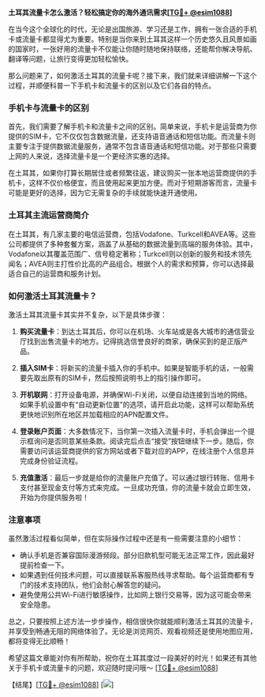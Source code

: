 **土耳其流量卡怎么激活？轻松搞定你的海外通讯需求[[TG💪+ @esim1088](https://t.me/s/esim1088)]**

在当今这个全球化的时代，无论是出国旅游、学习还是工作，拥有一张合适的手机卡或流量卡都显得尤为重要。特别是当你来到土耳其这样一个历史悠久且风景如画的国家时，一张好用的流量卡不仅能让你随时随地保持联络，还能帮你解决导航、翻译等问题，让旅行变得更加轻松愉快。

那么问题来了，如何激活土耳其的流量卡呢？接下来，我们就来详细讲解一下这个过程，并顺便科普一下手机卡和流量卡的区别以及它们各自的特点。

### 手机卡与流量卡的区别

首先，我们需要了解手机卡和流量卡之间的区别。简单来说，手机卡是运营商为你提供的SIM卡，它不仅仅包含数据流量，还支持语音通话和短信功能。而流量卡则主要专注于提供数据流量服务，通常不包含语音通话和短信功能。对于那些只需要上网的人来说，选择流量卡是一个更经济实惠的选择。

在土耳其，如果你打算长期居住或者频繁往返，建议购买一张本地运营商提供的手机卡，这样不仅价格便宜，而且使用起来更加方便。而对于短期游客而言，流量卡可能是更好的选择，因为它无需复杂的手续就能快速开通使用。

### 土耳其主流运营商简介

在土耳其，有几家主要的电信运营商，包括Vodafone、Turkcell和AVEA等。这些公司都提供了多种套餐方案，涵盖了从基础的数据流量到高端的服务体验。其中，Vodafone以其覆盖范围广、信号稳定著称；Turkcell则以创新的服务和技术领先闻名；AVEA则主打性价比高的产品组合。根据个人的需求和预算，你可以选择最适合自己的运营商和服务计划。

### 如何激活土耳其流量卡？

激活土耳其流量卡其实并不复杂，以下是具体步骤：

1. **购买流量卡**：到达土耳其后，你可以在机场、火车站或是各大城市的通信营业厅找到出售流量卡的地方。记得挑选信誉良好的商家，确保买到的是正版产品。
   
2. **插入SIM卡**：将新买的流量卡插入你的手机中。如果是智能手机的话，一般需要先取出原有的SIM卡，然后按照说明书上的指引操作即可。

3. **开机联网**：打开设备电源，并确保Wi-Fi关闭，以便自动连接到当地的网络。如果手机设置中有“自动更新位置”的选项，请开启此功能，这样可以帮助系统更快地识别所在地区并加载相应的APN配置文件。

4. **登录账户页面**：大多数情况下，当你第一次插入流量卡时，手机会弹出一个提示框询问是否同意某些条款。阅读完后点击“接受”按钮继续下一步。随后，你需要访问该运营商提供的官方网站或者下载对应的APP，在线注册个人信息并完成身份验证流程。

5. **充值激活**：最后一步就是给你的流量账户充值了。可以通过银行转账、信用卡支付甚至现金支付等方式来完成。一旦成功充值，你的流量卡就会立即生效，开始为你提供服务啦！

### 注意事项

虽然激活过程看似简单，但在实际操作过程中还是有一些需要注意的小细节：

- 确认手机是否兼容国际漫游频段。部分旧款机型可能无法正常工作，因此最好提前检查一下。
- 如果遇到任何技术问题，可以直接联系客服热线寻求帮助。每个运营商都有专门的技术支持团队，他们会耐心解答您的疑问。
- 避免使用公共Wi-Fi进行敏感操作，比如网上银行交易等，因为这可能会带来安全隐患。

总之，只要按照上述方法一步步操作，相信很快你就能顺利激活土耳其的流量卡，并享受到畅通无阻的网络体验了。无论是浏览网页、观看视频还是使用地图应用，都将变得无比顺畅！

希望这篇文章能对你有所帮助，祝你在土耳其度过一段美好的时光！如果还有其他关于手机卡或流量卡的问题，欢迎随时提问哦～ [[TG💪+ @esim1088](https://t.me/s/esim1088)]

【结尾】[[TG💪+ @esim1088](https://t.me/s/esim1088)] [![](https://i.postimg.cc/4NQfJmqS/Snipaste-2025-05-13-00-14-12.png)]